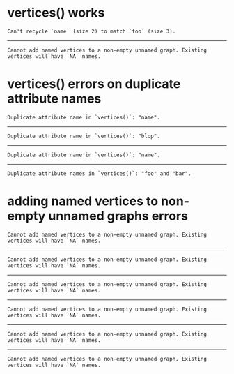 # vertices() works

    Can't recycle `name` (size 2) to match `foo` (size 3).

---

    Cannot add named vertices to a non-empty unnamed graph. Existing vertices will have `NA` names.

# vertices() errors on duplicate attribute names

    Duplicate attribute name in `vertices()`: "name".

---

    Duplicate attribute name in `vertices()`: "blop".

---

    Duplicate attribute name in `vertices()`: "name".

---

    Duplicate attribute names in `vertices()`: "foo" and "bar".

# adding named vertices to non-empty unnamed graphs errors

    Cannot add named vertices to a non-empty unnamed graph. Existing vertices will have `NA` names.

---

    Cannot add named vertices to a non-empty unnamed graph. Existing vertices will have `NA` names.

---

    Cannot add named vertices to a non-empty unnamed graph. Existing vertices will have `NA` names.

---

    Cannot add named vertices to a non-empty unnamed graph. Existing vertices will have `NA` names.

---

    Cannot add named vertices to a non-empty unnamed graph. Existing vertices will have `NA` names.

---

    Cannot add named vertices to a non-empty unnamed graph. Existing vertices will have `NA` names.

